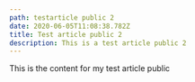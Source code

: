 ```yaml
---
path: testarticle public 2
date: 2020-06-05T11:08:38.782Z
title: Test article public 2
description: This is a test article public 2
---
```

This is the content for my test article public